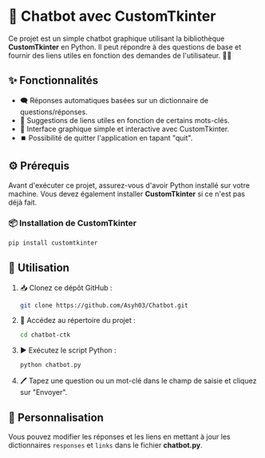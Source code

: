 # 🤖 Chatbot avec CustomTkinter

Ce projet est un simple chatbot graphique utilisant la bibliothèque **CustomTkinter** en Python. Il peut répondre à des questions de base et fournir des liens utiles en fonction des demandes de l'utilisateur. 📝💡

## ✨ Fonctionnalités
- 🗨️ Réponses automatiques basées sur un dictionnaire de questions/réponses.
- 🔗 Suggestions de liens utiles en fonction de certains mots-clés.
- 🎨 Interface graphique simple et interactive avec CustomTkinter.
- ⏹️ Possibilité de quitter l'application en tapant "quit".

## ⚙️ Prérequis
Avant d'exécuter ce projet, assurez-vous d'avoir Python installé sur votre machine. Vous devez également installer **CustomTkinter** si ce n'est pas déjà fait.

### 📦 Installation de CustomTkinter
```bash
pip install customtkinter
```

## 🚀 Utilisation
1. 📥 Clonez ce dépôt GitHub :
   ```bash
   git clone https://github.com/Asyh03/Chatbot.git
   ```
2. 📂 Accédez au répertoire du projet :
   ```bash
   cd chatbot-ctk
   ```
3. ▶️ Exécutez le script Python :
   ```bash
   python chatbot.py
   ```
4. 🖊️ Tapez une question ou un mot-clé dans le champ de saisie et cliquez sur "Envoyer".

## 🎨 Personnalisation
Vous pouvez modifier les réponses et les liens en mettant à jour les dictionnaires `responses` et `links` dans le fichier **chatbot.py**.

